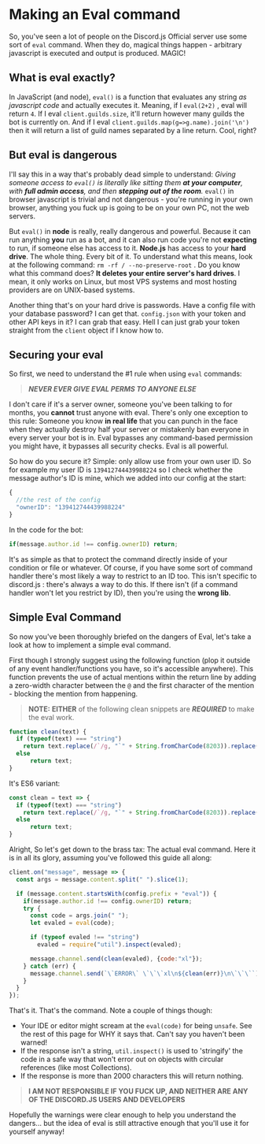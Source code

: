 # Making an Eval command

So, you've seen a lot of people on the Discord.js Official server use some sort of `eval` command. When they do, magical things happen - arbitrary javascript is executed and output is produced. MAGIC!

## What is eval exactly?

In JavaScript \(and node\), `eval()` is a function that evaluates any string _as javascript code_ and actually executes it. Meaning, if I `eval(2+2)` , eval will return `4`. If I eval `client.guilds.size`, it'll return however many guilds the bot is currently on. And if I eval `client.guilds.map(g=>g.name).join('\n')` then it will return a list of guild names separated by a line return. Cool, right?

## But eval is dangerous

I'll say this in a way that's probably dead simple to understand: _Giving someone access to _`eval()`_ is literally like sitting them **at your computer**, with **full admin access**, and then **stepping out of the room**._ `eval()` in browser javascript is trivial and not dangerous - you're running in your own browser, anything you fuck up is going to be on your own PC, not the web servers.

But `eval()` in **node** is really, really dangerous and powerful. Because it can run anything **you** run as a bot, and it can also run code you're not **expecting** to run, if someone else has access to it. **Node.js** has access to your **hard drive**. The whole thing. Every bit of it. To understand what this means, look at the following command: `rm -rf / --no-preserve-root` . Do you know what this command does? **It deletes your entire server's hard drives**. I mean, it only works on Linux, but most VPS systems and most hosting providers are on UNIX-based systems.

Another thing that's on your hard drive is passwords. Have a config file with your database password? I can get that. `config.json` with your token and other API keys in it? I can grab that easy. Hell I can just grab your token straight from the `client` object if I know how to.

## Securing your eval

So first, we need to understand the \#1 rule when using `eval` commands:

> _**NEVER EVER GIVE EVAL PERMS TO ANYONE ELSE**_

I don't care if it's a server owner, someone you've been talking to for months, you **cannot** trust anyone with eval. There's only one exception to this rule: Someone you know **in real life** that you can punch in the face when they actually destroy half your server or mistakenly ban everyone in every server your bot is in. Eval bypasses any command-based permission you might have, it bypasses all security checks. Eval is all powerful.

So how do you secure it? Simple: only allow use from your own user ID. So for example my user ID is `139412744439988224` so I check whether the message author's ID is mine, which we added into our config at the start:

```javascript
{
  //the rest of the config
  "ownerID": "139412744439988224"
}
```

In the code for the bot:

```javascript
if(message.author.id !== config.ownerID) return;
```

It's as simple as that to protect the command directly inside of your condition or file or whatever. Of course, if you have some sort of command handler there's most likely a way to restrict to an ID too. This isn't specific to discord.js : there's always a way to do this. If there isn't \(if a command handler won't let you restrict by ID\), then you're using the **wrong lib**.

## Simple Eval Command

So now you've been thoroughly briefed on the dangers of Eval, let's take a look at how to implement a simple eval command.

First though I strongly suggest using the following function \(plop it outside of any event handler/functions you have, so it's accessible anywhere\). This function prevents the use of actual mentions within the return line by adding a zero-width character between the `@` and the first character of the mention - blocking the mention from happening.

> **NOTE:** **EITHER** of the following clean snippets are _**REQUIRED**_ to make the eval work.

```javascript
function clean(text) {
  if (typeof(text) === "string")
    return text.replace(/`/g, "`" + String.fromCharCode(8203)).replace(/@/g, "@" + String.fromCharCode(8203));
  else
      return text;
}
```

It's ES6 variant:

```javascript
const clean = text => {
  if (typeof(text) === "string")
    return text.replace(/`/g, "`" + String.fromCharCode(8203)).replace(/@/g, "@" + String.fromCharCode(8203));
  else
      return text;
}
```

Alright, So let's get down to the brass tax: The actual eval command. Here it is in all its glory, assuming you've followed this guide all along:

```javascript
client.on("message", message => {
  const args = message.content.split(" ").slice(1);

  if (message.content.startsWith(config.prefix + "eval")) {
    if(message.author.id !== config.ownerID) return;
    try {
      const code = args.join(" ");
      let evaled = eval(code);

      if (typeof evaled !== "string")
        evaled = require("util").inspect(evaled);

      message.channel.send(clean(evaled), {code:"xl"});
    } catch (err) {
      message.channel.send(`\`ERROR\` \`\`\`xl\n${clean(err)}\n\`\`\``);
    }
  }
});
```

That's it. That's the command. Note a couple of things though:

* Your IDE or editor might scream at the `eval(code)` for being `unsafe`. See the rest of this page for WHY it says that. Can't say you haven't been warned!
* If the response isn't a string, `util.inspect()` is used to 'stringify' the code in a safe way that won't error out on objects with circular references \(like most Collections\).
* If the response is more than 2000 characters this will return nothing.

> **I AM NOT RESPONSIBLE IF YOU FUCK UP, AND NEITHER ARE ANY OF THE DISCORD.JS USERS AND DEVELOPERS**

Hopefully the warnings were clear enough to help you understand the dangers... but the idea of eval is still attractive enough that you'll use it for yourself anyway!

